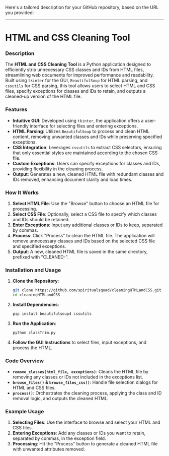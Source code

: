 Here's a tailored description for your GitHub repository, based on the URL you provided:

---

# HTML and CSS Cleaning Tool

### Description

The **HTML and CSS Cleaning Tool** is a Python application designed to efficiently strip unnecessary CSS classes and IDs from HTML files, streamlining web documents for improved performance and readability. Built using `tkinter` for the GUI, `BeautifulSoup` for HTML parsing, and `cssutils` for CSS parsing, this tool allows users to select HTML and CSS files, specify exceptions for classes and IDs to retain, and outputs a cleaned-up version of the HTML file.

### Features

- **Intuitive GUI**: Developed using `tkinter`, the application offers a user-friendly interface for selecting files and entering exceptions.
- **HTML Parsing**: Utilizes `BeautifulSoup` to process and clean HTML content, removing unwanted classes and IDs while preserving specified exceptions.
- **CSS Integration**: Leverages `cssutils` to extract CSS selectors, ensuring that only essential styles are maintained according to the chosen CSS file.
- **Custom Exceptions**: Users can specify exceptions for classes and IDs, providing flexibility in the cleaning process.
- **Output**: Generates a new, cleaned HTML file with redundant classes and IDs removed, enhancing document clarity and load times.

### How It Works

1. **Select HTML File**: Use the "Browse" button to choose an HTML file for processing.
2. **Select CSS File**: Optionally, select a CSS file to specify which classes and IDs should be retained.
3. **Enter Exceptions**: Input any additional classes or IDs to keep, separated by commas.
4. **Process**: Click "Process" to clean the HTML file. The application will remove unnecessary classes and IDs based on the selected CSS file and specified exceptions.
5. **Output**: A new, cleaned HTML file is saved in the same directory, prefixed with "CLEANED-".

### Installation and Usage

1. **Clone the Repository**:
   ```bash
   git clone https://github.com/spiritualsquad/cleaningHTMLandCSS.git
   cd cleaningHTMLandCSS
   ```

2. **Install Dependencies**:
   ```bash
   pip install beautifulsoup4 cssutils
   ```

3. **Run the Application**:
   ```bash
   python classTrim.py
   ```

4. **Follow the GUI Instructions** to select files, input exceptions, and process the HTML.

### Code Overview

- **`remove_classes(html_file, exceptions)`**: Cleans the HTML file by removing any classes or IDs not included in the exceptions list.
- **`browse_files()` & `browse_files_css()`**: Handle file selection dialogs for HTML and CSS files.
- **`process()`**: Orchestrates the cleaning process, applying the class and ID removal logic, and outputs the cleaned HTML.

### Example Usage

1. **Selecting Files**: Use the interface to browse and select your HTML and CSS files.
2. **Entering Exceptions**: Add any classes or IDs you want to retain, separated by commas, in the exception field.
3. **Processing**: Hit the "Process" button to generate a cleaned HTML file with unwanted attributes removed.
